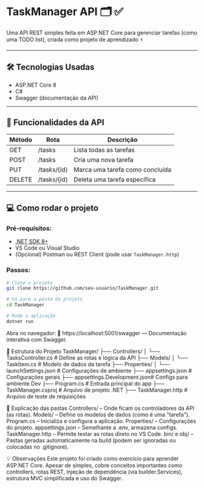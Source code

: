 # TaskManager API 🗂️ ✅

Uma API REST simples feita em ASP.NET Core para gerenciar tarefas (como uma TODO list), criada como projeto de aprendizado ⚡

---

## 🛠️ Tecnologias Usadas

- ASP.NET Core 8
- C#
- Swagger (documentação da API)

---

## 🚀 Funcionalidades da API

| Método | Rota             | Descrição                        |
|--------|------------------|----------------------------------|
| GET    | /tasks           | Lista todas as tarefas           |
| POST   | /tasks           | Cria uma nova tarefa             |
| PUT    | /tasks/{id}      | Marca uma tarefa como concluída  |
| DELETE | /tasks/{id}      | Deleta uma tarefa específica     |

---

## 💻 Como rodar o projeto

### Pré-requisitos:
- [.NET SDK 8+](https://dotnet.microsoft.com/en-us/download)
- VS Code ou Visual Studio
- (Opcional) Postman ou REST Client (pode usar `TaskManager.http`)

### Passos:

```bash
# Clone o projeto
git clone https://github.com/seu-usuario/TaskManager.git

# Vá para a pasta do projeto
cd TaskManager

# Rode a aplicação
dotnet run
```
Abra no navegador:
🔗 https://localhost:5001/swagger — Documentação interativa com Swagger.

📁 Estrutura do Projeto
TaskManager/
├── Controllers/
│   └── TasksController.cs       # Define as rotas e lógica da API
├── Models/
│   └── TaskItem.cs              # Modelo de dados da tarefa
├── Properties/
│   └── launchSettings.json      # Configurações de ambiente
├── appsettings.json             # Configurações gerais
├── appsettings.Development.json# Configs para ambiente Dev
├── Program.cs                   # Entrada principal do app
├── TaskManager.csproj           # Arquivo de projeto .NET
├── TaskManager.http             # Arquivo de teste de requisições

🧠 Explicação das pastas
Controllers/ – Onde ficam os controladores da API (as rotas).
Models/ – Define os modelos de dados (como é uma "tarefa").
Program.cs – Inicializa e configura a aplicação.
Properties/ – Configurações do projeto.
appsettings.json – Semelhante a .env, armazena configs.
TaskManager.http – Permite testar as rotas direto no VS Code.
bin/ e obj/ – Pastas geradas automaticamente na build (podem ser ignoradas ou colocadas no .gitignore).


✨ Observações
Este projeto foi criado como exercício para aprender ASP.NET Core. Apesar de simples, cobre conceitos importantes como controllers, rotas REST, injeção de dependência (via builder.Services), estrutura MVC simplificada e uso do Swagger.
